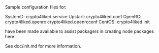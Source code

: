 Sample configuration files for:

SystemD: crypto4liked.service
Upstart: crypto4liked.conf
OpenRC:  crypto4liked.openrc
         crypto4liked.openrcconf
CentOS:  crypto4liked.init

have been made available to assist packagers in creating node packages here.

See doc/init.md for more information.
